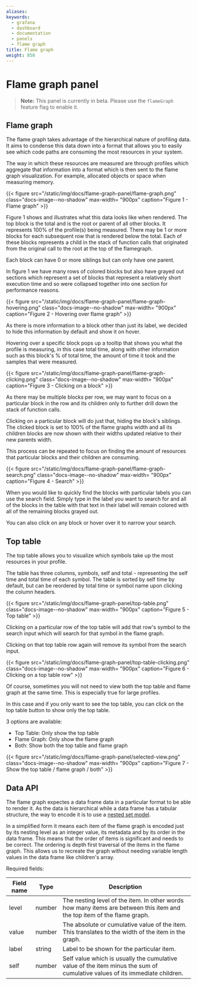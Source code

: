 ```yaml
---
aliases:
keywords:
  - grafana
  - dashboard
  - documentation
  - panels
  - flame graph
title: Flame graph
weight: 850
---
```


# Flame graph panel

> **Note:** This panel is currently in beta. Please use the `flameGraph` feature flag to enable it.

## Flame graph

The flame graph takes advantage of the hierarchical nature of profiling data. It aims to condense this data down into a format that allows you to easily see which code paths are consuming the most resources in your system.

The way in which these resources are measured are through profiles which aggregate that information into a format which is then sent to the flame graph visualization. For example, allocated objects or space when measuring memory.

{{< figure src="/static/img/docs/flame-graph-panel/flame-graph.png" class="docs-image--no-shadow" max-width= "900px" caption="Figure 1 - Flame graph" >}}

Figure 1 shows and illustrates what this data looks like when rendered. The top block is the total and is the root or parent of all other blocks. It represents 100% of the profile(s) being measured. There may be 1 or more blocks for each subsequent row that is rendered below the total. Each of these blocks represents a child in the stack of function calls that originated from the original call to the root at the top of the flamegraph.

Each block can have 0 or more siblings but can only have one parent.

In figure 1 we have many rows of colored blocks but also have grayed out sections which represent a set of blocks that represent a relatively short execution time and so were collapsed together into one section for performance reasons.

{{< figure src="/static/img/docs/flame-graph-panel/flame-graph-hovering.png" class="docs-image--no-shadow" max-width= "900px" caption="Figure 2 - Hovering over flame graph" >}}

As there is more information to a block other than just its label, we decided to hide this information by default and show it on hover.

Hovering over a specific block pops up a tooltip that shows you what the profile is measuring, in this case total time, along with other information such as this block's % of total time, the amount of time it took and the samples that were measured.

{{< figure src="/static/img/docs/flame-graph-panel/flame-graph-clicking.png" class="docs-image--no-shadow" max-width= "900px" caption="Figure 3 - Clicking on a block" >}}

As there may be multiple blocks per row, we may want to focus on a particular block in the row and its children only to further drill down the stack of function calls.

Clicking on a particular block will do just that, hiding the block's siblings. The clicked block is set to 100% of the flame graphs width and all its children blocks are now shown with their widths updated relative to their new parents width.

This process can be repeated to focus on finding the amount of resources that particular blocks and their children are consuming.

{{< figure src="/static/img/docs/flame-graph-panel/flame-graph-search.png" class="docs-image--no-shadow" max-width= "900px" caption="Figure 4 - Search" >}}

When you would like to quickly find the blocks with particular labels you can use the search field. Simply type in the label you want to search for and all of the blocks in the table with that text in their label will remain colored with all of the remaining blocks grayed out.

You can also click on any block or hover over it to narrow your search.

## Top table

The top table allows you to visualize which symbols take up the most resources in your profile.

The table has three columns, symbols, self and total - representing the self time and total time of each symbol. The table is sorted by self time by default, but can be reordered by total time or symbol name upon clicking the column headers.

{{< figure src="/static/img/docs/flame-graph-panel/top-table.png" class="docs-image--no-shadow" max-width= "900px" caption="Figure 5 - Top table" >}}

Clicking on a particular row of the top table will add that row's symbol to the search input which will search for that symbol in the flame graph.

Clicking on that top table row again will remove its symbol from the search input.

{{< figure src="/static/img/docs/flame-graph-panel/top-table-clicking.png" class="docs-image--no-shadow" max-width= "900px" caption="Figure 6 - Clicking on a top table row" >}}

Of course, sometimes you will not need to view both the top table and flame graph at the same time. This is especially true for large profiles.

In this case and if you only want to see the top table, you can click on the top table button to show only the top table.

3 options are available:

- Top Table: Only show the top table
- Flame Graph: Only show the flame graph
- Both: Show both the top table and flame graph

{{< figure src="/static/img/docs/flame-graph-panel/selected-view.png" class="docs-image--no-shadow" max-width= "900px" caption="Figure 7 - Show the top table / flame graph / both" >}}

## Data API

The flame graph expectes a data frame data in a particular format to be able to render it. As the data is hierarchical while a data frame has a tabular structure, the way to encode it is to use a [nested set model](https://en.wikipedia.org/wiki/Nested_set_model).

In a simplified form it means each item of the flame graph is encoded just by its nesting level as an integer value, its metadata and by its order in the data frame. This means that the order of items is significant and needs to be correct. The ordering is depth first traversal of the items in the flame graph. This allows us to recreate the graph without needing variable length values in the data frame like children's array.

Required fields:

| Field name | Type   | Description                                                                                                                |
| ---------- | ------ | -------------------------------------------------------------------------------------------------------------------------- |
| level      | number | The nesting level of the item. In other words how many items are between this item and the top item of the flame graph.    |
| value      | number | The absolute or cumulative value of the item. This translates to the width of the item in the graph.                       |
| label      | string | Label to be shown for the particular item.                                                                                 |
| self       | number | Self value which is usually the cumulative value of the item minus the sum of cumulative values of its immediate children. |
